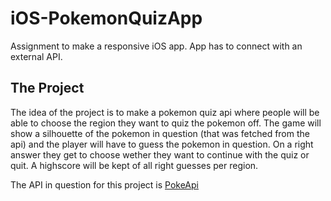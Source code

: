 # iOS-PokemonQuizApp
Assignment to make a responsive iOS app. App has to connect with an external API. 

## The Project
The idea of the project is to make a pokemon quiz api where people will be able to choose the region they want to quiz the pokemon off. The game will show a silhouette of the pokemon in question (that was fetched from the api) and the player will have to guess the pokemon in question. On a right answer they get to choose wether they want to continue with the quiz or quit. A highscore will be kept of all right guesses per region.  
  
The API in question for this project is [PokeApi](https://pokeapi.co)
